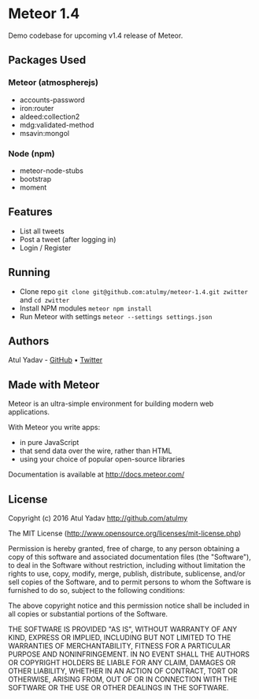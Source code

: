 # Meteor 1.4
Demo codebase for upcoming v1.4 release of Meteor.

## Packages Used

### Meteor (atmospherejs)
- accounts-password
- iron:router
- aldeed:collection2
- mdg:validated-method
- msavin:mongol

### Node (npm)
- meteor-node-stubs
- bootstrap
- moment

## Features
- List all tweets
- Post a tweet (after logging in)
- Login / Register

## Running
- Clone repo `git clone git@github.com:atulmy/meteor-1.4.git zwitter` and `cd zwitter`
- Install NPM modules `meteor npm install`
- Run Meteor with settings `meteor --settings settings.json`

## Authors

Atul Yadav - [GitHub](https://github.com/atulmy) &bull; [Twitter](https://twitter.com/atulmy)

## Made with Meteor

Meteor is an ultra-simple environment for building modern web
applications.

With Meteor you write apps:

* in pure JavaScript
* that send data over the wire, rather than HTML
* using your choice of popular open-source libraries

Documentation is available at http://docs.meteor.com/

## License

Copyright (c) 2016 Atul Yadav http://github.com/atulmy

The MIT License (http://www.opensource.org/licenses/mit-license.php)

Permission is hereby granted, free of charge, to any person obtaining a copy of this software and associated documentation files (the "Software"), to deal in the Software without restriction, including without limitation the rights to use, copy, modify, merge, publish, distribute, sublicense, and/or sell copies of the Software, and to permit persons to whom the Software is furnished to do so, subject to the following conditions:

The above copyright notice and this permission notice shall be included in all copies or substantial portions of the Software.

THE SOFTWARE IS PROVIDED "AS IS", WITHOUT WARRANTY OF ANY KIND, EXPRESS OR IMPLIED, INCLUDING BUT NOT LIMITED TO THE WARRANTIES OF MERCHANTABILITY, FITNESS FOR A PARTICULAR PURPOSE AND NONINFRINGEMENT. IN NO EVENT SHALL THE AUTHORS OR COPYRIGHT HOLDERS BE LIABLE FOR ANY CLAIM, DAMAGES OR OTHER LIABILITY, WHETHER IN AN ACTION OF CONTRACT, TORT OR OTHERWISE, ARISING FROM, OUT OF OR IN CONNECTION WITH THE SOFTWARE OR THE USE OR OTHER DEALINGS IN THE SOFTWARE.
